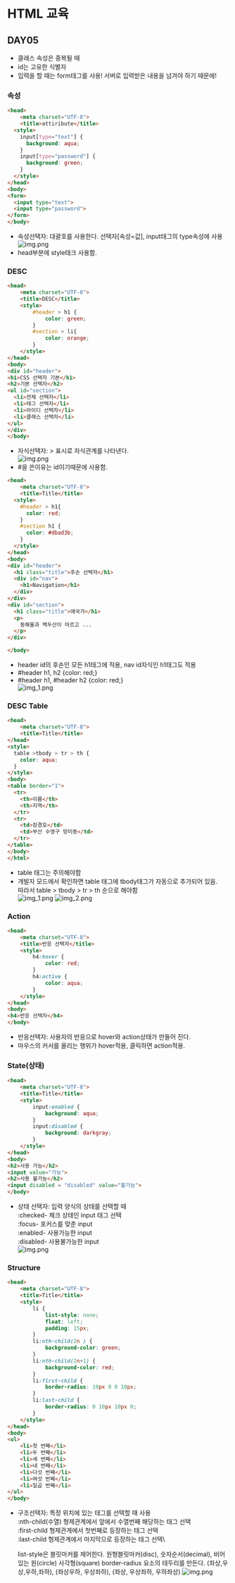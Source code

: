 # HTML 교육
## DAY05
- 클래스 속성은 중복될 때
- id는 고유한 식별자
- 입력을 할 때는 form태그를 사용! 서버로 입력받은 내용을 넘겨야 하기 때문에!

### 속성
```html
<head>
    <meta charset="UTF-8">
    <title>attiribute</title>
  <style>
    input[type="text"] {
      background: aqua;
    }
    input[type="password"] {
      background: green;
    }
  </style>
</head>
<body>
<form>
  <input type="text">
  <input type="password">
</form>
</body>
```
- 속성선택자: 대괄호를 사용한다. 선택자[속성=값], input태그의 type속성에 사용
![img.png](images/attiribute.png)
- head부분에 style태크 사용함.

### DESC
```html
<head>
    <meta charset="UTF-8">
    <title>DESC</title>
    <style>
        #header > h1 {
            color: green;
        }
        #section > li{
            color: orange;
        }
    </style>
</head>
<body>
<div id="header">
<h1>CSS 선택자 기본</h1>
<h2>기본 선택자</h2>
<ul id="section">
  <li>전체 선택자</li>
  <li>태그 선택자</li>
  <li>아이디 선택자</li>
  <li>클래스 선택자</li>
</ul>
</div>
</body>
```
- 자식선택자: > 표시로 자식관계를 나타낸다.\
![img.png](images/desc.png)
- #을 쓴이유는 id이기때문에 사용함.
```html
<head>
    <meta charset="UTF-8">
    <title>Title</title>
  <style>
    #header > h1{
      color: red;
    }
    #section h1 {
      color: #dbad3b;
    }
  </style>
</head>
<body>
<div id="header">
  <h1 class="title">후손 선택자</h1>
  <div id="nav">
    <h1>Navigation</h1>
  </div>
</div>
<div id="section">
  <h1 class="title">애국가</h1>
  <p>
    동해물과 백두산이 마르고 ...
  </p>
</div>

</body>
```
- header id의 후손인 모든 h1태그에 적용, nav id자식인 h1태그도 적용
- #header h1, h2 {color: red;}
- #header h1, #header h2 {color: red;}\
![img_1.png](images/desc1.png)

### DESC Table
```html
<head>
    <meta charset="UTF-8">
    <title>Title</title>
</head>
<style>
  table >tbody > tr > th {
    color: aqua;
  }
</style>
<body>
<table border="1">
  <tr>
    <th>이름</th>
    <th>지역</th>
  </tr>
  <tr>
    <td>장경호</td>
    <td>부산 수영구 망미동</td>
  </tr>
</table>
</body>
</html>
```
- table 태그는 주의해야함
- 개발자 모드에서 확인하면 table 태그에 tbody태그가 자동으로 추가되어 있음.\
따라서 table > tbody > tr > th 순으로 해야함\
![img_1.png](images/Checking_source.png)
![img_2.png](images/desc_table.png)
### Action
```html
<head>
    <meta charset="UTF-8">
    <title>반응 선택자</title>
    <style>
        h4:hover {
            color: red;
        }
        h4:active {
            color: aqua;
        }
    </style>
</head>
<body>
<h4>반응 선택자</h4>
</body>
```
- 반응선택자: 사용자의 반응으로 hover와 action상태가 만들어 진다.
- 마우스의 커서를 올리는 행위가 hover적용, 클릭하면 action적용.

### State(상태)
```html
<head>
    <meta charset="UTF-8">
    <title>Title</title>
    <style>
        input:enabled {
            background: aqua;
        }
        input:disabled {
            background: darkgray;
        }
    </style>
</head>
<body>
<h2>사용 가능</h2>
<input value="가능">
<h2>사용 불가능</h2>
<input disabled = "disabled" value="불가능">
</body>
```
- 상태 선택자: 입력 양식의 상태를 선택할 때\
  :checked- 체크 상태인 input 태그 선택\
  :focus- 포커스를 맞춘 input\
  :enabled- 사용가능한 input\
  :disabled- 사용불가능한 input\
![img.png](images/state.png)

### Structure
```html
<head>
    <meta charset="UTF-8">
    <title>Title</title>
    <style>
        li {
            list-style: none;
            float: left;
            padding: 15px;
        }
        li:nth-child(2n ) {
            background-color: green;
        }
        li:nth-child(2n+1) {
            background-color: red;
        }
        li:first-child {
            border-radius: 10px 0 0 10px;
        }
        li:last-child {
            border-radius: 0 10px 10px 0;
        }
    </style>
</head>
<body>
<ul>
    <li>첫 번째</li>
    <li>두 번째</li>
    <li>세 번째</li>
    <li>네 번째</li>
    <li>다섯 번째</li>
    <li>여섯 번째</li>
    <li>일곱 번째</li>
</ul>
</body>
```
- 구조선택자: 특정 위치에 있는 태그를 선택할 때 사용\
:nth-child(수열) 형제관계에서 앞에서 수열번째 해당하는 태그 선택\
:first-child 형제관계에서 첫번째로 등장하는 태그 선택\
:last-child 형제관계에서 마지막으로 등장하는 태그 선택\

    list-style은 블릿마커를 제어한다.
    원형블릿마커(disc), 숫자순서(decimal), 비어있는 원(circle)
    사각형(square)
    border-radius 요소의 테두리를 만든다.
    (좌상,우상,우하,좌하), (좌상우하, 우상좌하), (좌상, 우상좌하, 우하좌상)
![img.png](images/structure.png)